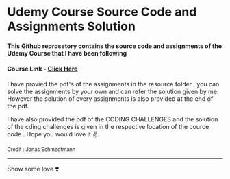 <h1>Udemy Course Source Code and Assignments Solution</h1>
  <h4>This Github reprosetory contains the source code and assignments of the Udemy Course that I have been following
    
  </h4>
  <h4>Course Link - <a href="https://www.udemy.com/course/the-complete-javascript-course/">Click Here</a></h4>

  <p>I have provied the pdf's of the assignments in the resource folder , you can solve the assignments by your own and can refer the solution given by me.
However the solution of every assignments is also provided at the end of the pdf.</p>

  
  <p>I have also provided the pdf of the CODING CHALLENGES and the solution of the cding challenges is given in the respective location of the cource code .
    Hope you would love it ✌️. </p>
   <small>Credit : Jonas Schmedtmann</small>
   <hr>
  <p>Show some love ❣️</p>
